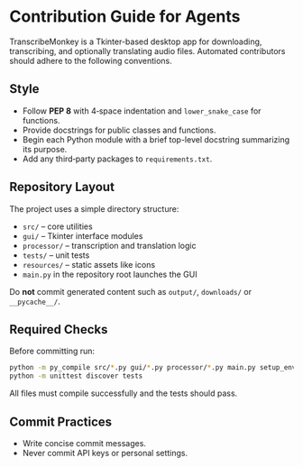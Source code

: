 # Contribution Guide for Agents

TranscribeMonkey is a Tkinter-based desktop app for downloading, transcribing,
and optionally translating audio files. Automated contributors should adhere to
the following conventions.

## Style
- Follow **PEP 8** with 4‑space indentation and `lower_snake_case` for
  functions.
- Provide docstrings for public classes and functions.
- Begin each Python module with a brief top-level docstring summarizing its
  purpose.
- Add any third‑party packages to `requirements.txt`.

## Repository Layout
The project uses a simple directory structure:

- `src/` – core utilities
- `gui/` – Tkinter interface modules
- `processor/` – transcription and translation logic
- `tests/` – unit tests
- `resources/` – static assets like icons
- `main.py` in the repository root launches the GUI

Do **not** commit generated content such as `output/`, `downloads/` or
`__pycache__/`.

## Required Checks
Before committing run:

```bash
python -m py_compile src/*.py gui/*.py processor/*.py main.py setup_env.py
python -m unittest discover tests
```

All files must compile successfully and the tests should pass.

## Commit Practices
- Write concise commit messages.
- Never commit API keys or personal settings.

